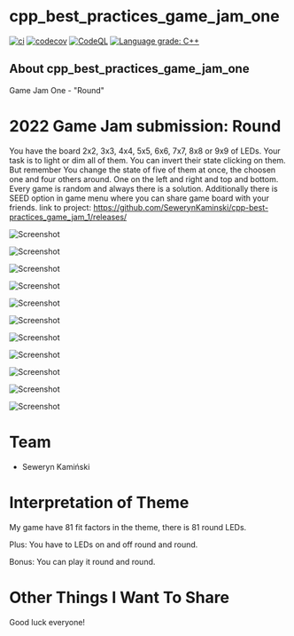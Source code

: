 # cpp_best_practices_game_jam_one

[![ci](https://github.com/SewerynKaminski/cpp-best-practices_game_jam_1/actions/workflows/ci.yml/badge.svg)](https://github.com/SewerynKaminski/cpp-best-practices_game_jam_1/actions/workflows/ci.yml)
[![codecov](https://codecov.io/gh/SewerynKaminski/cpp-best-practices_game_jam_1/branch/main/graph/badge.svg)](https://codecov.io/gh/SewerynKaminski/cpp-best-practices_game_jam_1)
[![CodeQL](https://github.com/SewerynKaminski/cpp-best-practices_game_jam_1/actions/workflows/codeql-analysis.yml/badge.svg)](https://github.com/SewerynKaminski/cpp-best-practices_game_jam_1/actions/workflows/codeql-analysis.yml)
[![Language grade: C++](https://img.shields.io/lgtm/grade/cpp/github/SewerynKaminski/cpp-best-practices_game_jam_1)](https://lgtm.com/projects/g/SewerynKaminski/cpp-best-practices_game_jam_1/context:cpp)

## About cpp_best_practices_game_jam_one
Game Jam One - "Round"

# 2022 Game Jam submission: Round

You have the board 2x2, 3x3, 4x4, 5x5, 6x6, 7x7, 8x8 or 9x9 of LEDs.
Your task is to light or dim all of them. You can invert their state clicking on them.
But remember You change the state of five of them at once, the choosen one and four others around. One on the left and right and top and bottom.
Every game is random and always there is a solution. Additionally there is SEED option in game menu where you can share game board with your friends.
link to project: https://github.com/SewerynKaminski/cpp-best-practices_game_jam_1/releases/

![Screenshot](https://github.com/SewerynKaminski/cpp-best-practices_game_jam_1/blob/main/img/LightsRound_Menu.png)

![Screenshot](https://github.com/SewerynKaminski/cpp-best-practices_game_jam_1/blob/main/img/LightsRound_BoardSize.png)

![Screenshot](https://github.com/SewerynKaminski/cpp-best-practices_game_jam_1/blob/main/img/LightsRound_2x2.png)

![Screenshot](https://github.com/SewerynKaminski/cpp-best-practices_game_jam_1/blob/main/img/LightsRound_3x3.png)

![Screenshot](https://github.com/SewerynKaminski/cpp-best-practices_game_jam_1/blob/main/img/LightsRound_4x4.png)

![Screenshot](https://github.com/SewerynKaminski/cpp-best-practices_game_jam_1/blob/main/img/LightsRound_5x5.png)

![Screenshot](https://github.com/SewerynKaminski/cpp-best-practices_game_jam_1/blob/main/img/LightsRound_6x6.png)

![Screenshot](https://github.com/SewerynKaminski/cpp-best-practices_game_jam_1/blob/main/img/LightsRound_7x7.png)

![Screenshot](https://github.com/SewerynKaminski/cpp-best-practices_game_jam_1/blob/main/img/LightsRound_8x8.png)

![Screenshot](https://github.com/SewerynKaminski/cpp-best-practices_game_jam_1/blob/main/img/LightsRound_9x9.png)

![Screenshot](https://github.com/SewerynKaminski/cpp-best-practices_game_jam_1/blob/main/img/LightsRound_9x9_hint.png)

# Team

 * Seweryn Kamiński

# Interpretation of Theme

My game have 81 fit factors in the theme, there is 81 round LEDs.

Plus: You have to LEDs on and off round and round.

Bonus: You can play it round and round.

# Other Things I Want To Share

Good luck everyone!

